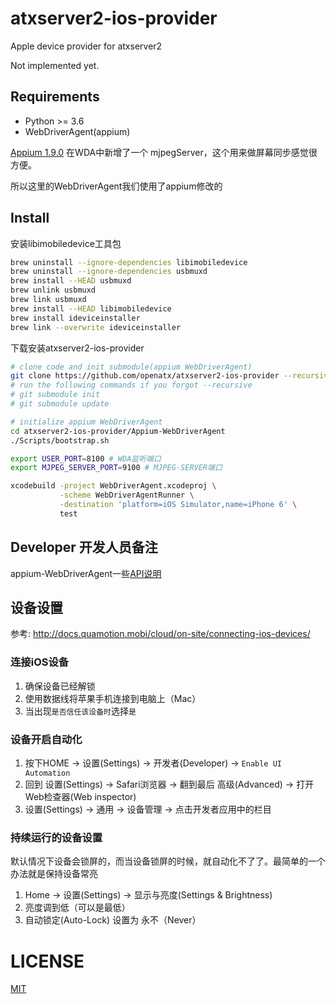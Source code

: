 # atxserver2-ios-provider
Apple device provider for atxserver2

Not implemented yet.

## Requirements
- Python >= 3.6
- WebDriverAgent(appium)

[Appium 1.9.0](https://testerhome.com/topics/16235) 在WDA中新增了一个 mjpegServer，这个用来做屏幕同步感觉很方便。

所以这里的WebDriverAgent我们使用了appium修改的

## Install
安装libimobiledevice工具包

```bash
brew uninstall --ignore-dependencies libimobiledevice
brew uninstall --ignore-dependencies usbmuxd
brew install --HEAD usbmuxd
brew unlink usbmuxd
brew link usbmuxd
brew install --HEAD libimobiledevice
brew install ideviceinstaller
brew link --overwrite ideviceinstaller
```

下载安装atxserver2-ios-provider

```bash
# clone code and init submodule(appium WebDriverAgent)
git clone https://github.com/openatx/atxserver2-ios-provider --recursive
# run the following commands if you forgot --recursive
# git submodule init
# git submodule update

# initialize appium WebDriverAgent
cd atxserver2-ios-provider/Appium-WebDriverAgent
./Scripts/bootstrap.sh

export USER_PORT=8100 # WDA监听端口
export MJPEG_SERVER_PORT=9100 # MJPEG-SERVER端口

xcodebuild -project WebDriverAgent.xcodeproj \
           -scheme WebDriverAgentRunner \
           -destination 'platform=iOS Simulator,name=iPhone 6' \
           test
```

## Developer 开发人员备注
appium-WebDriverAgent一些[API说明](WDA-API.md)

## 设备设置
参考: http://docs.quamotion.mobi/cloud/on-site/connecting-ios-devices/

### 连接iOS设备
1. 确保设备已经解锁
2. 使用数据线将苹果手机连接到电脑上（Mac）
3. 当出现`是否信任该设备时`选择`是`

### 设备开启自动化
1. 按下HOME -> 设置(Settings) -> 开发者(Developer) -> `Enable UI Automation`
2. 回到 设置(Settings) -> Safari浏览器 -> 翻到最后 高级(Advanced) -> 打开 Web检查器(Web inspector)
3. 设置(Settings) -> 通用 -> 设备管理 -> 点击开发者应用中的栏目 

### 持续运行的设备设置
默认情况下设备会锁屏的，而当设备锁屏的时候，就自动化不了了。最简单的一个办法就是保持设备常亮

1. Home -> 设置(Settings) -> 显示与亮度(Settings & Brightness)
2. 亮度调到低（可以是最低）
3. 自动锁定(Auto-Lock) 设置为 永不（Never）


# LICENSE
[MIT](LICENSE)
